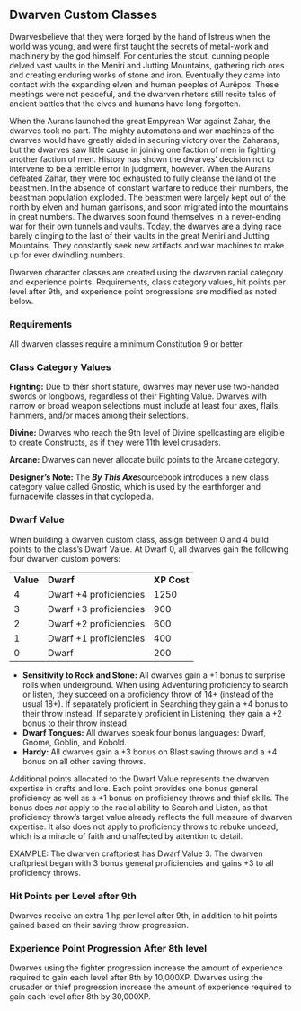 ## Dwarven Custom Classes

Dwarvesbelieve that they were forged by the hand of Istreus when the world was young, and were first taught the secrets of metal-work and machinery by the god himself. For centuries the stout, cunning people delved vast vaults in the Meniri and Jutting Mountains, gathering rich ores and creating enduring works of stone and iron. Eventually they came into contact with the expanding elven and human peoples of Aurëpos. These meetings were not peaceful, and the dwarven rhetors still recite tales of ancient battles that the elves and humans have long forgotten.

When the Aurans launched the great Empyrean War against Zahar, the dwarves took no part. The mighty automatons and war machines of the dwarves would have greatly aided in securing victory over the Zaharans, but the dwarves saw little cause in joining one faction of men in fighting another faction of men. History has shown the dwarves’ decision not to intervene to be a terrible error in judgment, however. When the Aurans defeated Zahar, they were too exhausted to fully cleanse the land of the beastmen. In the absence of constant warfare to reduce their numbers, the beastman population exploded. The beastmen were largely kept out of the north by elven and human garrisons, and soon migrated into the mountains in great numbers. The dwarves soon found themselves in a never-ending war for their own tunnels and vaults. Today, the dwarves are a dying race barely clinging to the last of their vaults in the great Meniri and Jutting Mountains. They constantly seek new artifacts and war machines to make up for ever dwindling numbers.

Dwarven character classes are created using the dwarven racial category and experience points. Requirements, class category values, hit points per level after 9th, and experience point progressions are modified as noted below.

### Requirements

All dwarven classes require a minimum Constitution 9 or better.

### Class Category Values

**Fighting:** Due to their short stature, dwarves may never use two-handed swords or longbows, regardless of their Fighting Value. Dwarves with narrow or broad weapon selections must include at least four axes, flails, hammers, and/or maces among their selections.

**Divine:** Dwarves who reach the 9th level of Divine spellcasting are eligible to create Constructs, as if they were 11th level crusaders.

**Arcane:** Dwarves can never allocate build points to the Arcane category.

**Designer’s Note:** The ***By This Axe***sourcebook introduces a new class category value called Gnostic, which is used by the earthforger and furnacewife classes in that cyclopedia.

### Dwarf Value

When building a dwarven custom class, assign between 0 and 4 build points to the class’s Dwarf Value. At Dwarf 0, all dwarves gain the following four dwarven custom powers:

|  |  |  |
| --- | --- | --- |
| **Value** | **Dwarf** | **XP Cost** |
| 4 | Dwarf +4 proficiencies | 1250 |
| 3 | Dwarf +3 proficiencies | 900 |
| 2 | Dwarf +2 proficiencies | 600 |
| 1 | Dwarf +1 proficiencies | 400 |
| 0 | Dwarf | 200 |

* **Sensitivity to Rock and Stone:** All dwarves gain a +1 bonus to surprise rolls when underground. When using Adventuring proficiency to search or listen, they succeed on a proficiency throw of 14+ (instead of the usual 18+). If separately proficient in Searching they gain a +4 bonus to their throw instead. If separately proficient in Listening, they gain a +2 bonus to their throw instead.
* **Dwarf Tongues:** All dwarves speak four bonus languages: Dwarf, Gnome, Goblin, and Kobold.
* **Hardy:** All dwarves gain a +3 bonus on Blast saving throws and a +4 bonus on all other saving throws.

Additional points allocated to the Dwarf Value represents the dwarven expertise in crafts and lore. Each point provides one bonus general proficiency as well as a +1 bonus on proficiency throws and thief skills. The bonus does *not* apply to the racial ability to Search and Listen, as that proficiency throw’s target value already reflects the full measure of dwarven expertise. It also does not apply to proficiency throws to rebuke undead, which is a miracle of faith and unaffected by attention to detail.

EXAMPLE: The dwarven craftpriest has Dwarf Value 3. The dwarven craftpriest began with 3 bonus general proficiencies and gains +3 to all proficiency throws.

### Hit Points per Level after 9th

Dwarves receive an extra 1 hp per level after 9th, in addition to hit points gained based on their saving throw progression.

### Experience Point Progression After 8th level

Dwarves using the fighter progression increase the amount of experience required to gain each level after 8th by 10,000XP. Dwarves using the crusader or thief progression increase the amount of experience required to gain each level after 8th by 30,000XP.
